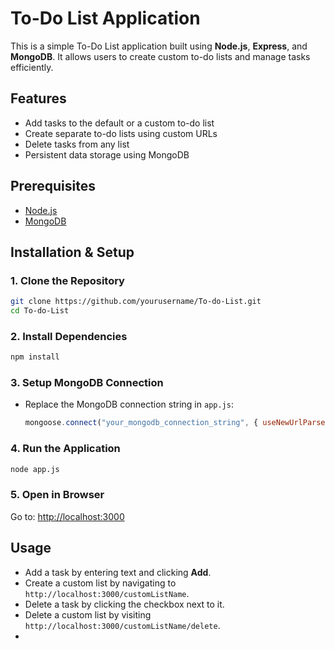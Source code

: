 # To-Do List Application

This is a simple To-Do List application built using **Node.js**, **Express**, and **MongoDB**. It allows users to create custom to-do lists and manage tasks efficiently.

## Features

- Add tasks to the default or a custom to-do list
- Create separate to-do lists using custom URLs
- Delete tasks from any list
- Persistent data storage using MongoDB

## Prerequisites

- [Node.js](https://nodejs.org/)
- [MongoDB](https://www.mongodb.com/)

## Installation & Setup

### 1. Clone the Repository

```sh
git clone https://github.com/yourusername/To-do-List.git
cd To-do-List
```

### 2. Install Dependencies

```sh
npm install
```

### 3. Setup MongoDB Connection

- Replace the MongoDB connection string in `app.js`:
  ```js
  mongoose.connect("your_mongodb_connection_string", { useNewUrlParser: true });
  ```

### 4. Run the Application

```sh
node app.js
```

### 5. Open in Browser

Go to: [http://localhost:3000](http://localhost:3000)

## Usage

- Add a task by entering text and clicking **Add**.
- Create a custom list by navigating to `http://localhost:3000/customListName`.
- Delete a task by clicking the checkbox next to it.
- Delete a custom list by visiting `http://localhost:3000/customListName/delete`.
- 

